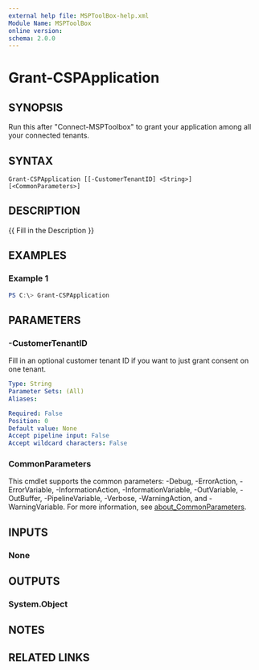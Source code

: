 ```yaml
---
external help file: MSPToolBox-help.xml
Module Name: MSPToolBox
online version:
schema: 2.0.0
---
```


# Grant-CSPApplication

## SYNOPSIS
Run this after "Connect-MSPToolbox" to grant your application among all your connected tenants.

## SYNTAX

```
Grant-CSPApplication [[-CustomerTenantID] <String>] [<CommonParameters>]
```

## DESCRIPTION
{{ Fill in the Description }}

## EXAMPLES

### Example 1
```powershell
PS C:\> Grant-CSPApplication
```

## PARAMETERS

### -CustomerTenantID
Fill in an optional customer tenant ID if you want to just grant consent on one tenant.

```yaml
Type: String
Parameter Sets: (All)
Aliases:

Required: False
Position: 0
Default value: None
Accept pipeline input: False
Accept wildcard characters: False
```

### CommonParameters
This cmdlet supports the common parameters: -Debug, -ErrorAction, -ErrorVariable, -InformationAction, -InformationVariable, -OutVariable, -OutBuffer, -PipelineVariable, -Verbose, -WarningAction, and -WarningVariable. For more information, see [about_CommonParameters](http://go.microsoft.com/fwlink/?LinkID=113216).

## INPUTS

### None

## OUTPUTS

### System.Object
## NOTES

## RELATED LINKS
